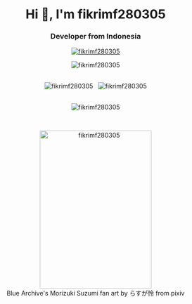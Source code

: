<h1 align="center">Hi 👋, I'm fikrimf280305</h1>
<h3 align="center">Developer from Indonesia</h3>

<p align="center">
  <a href="https://skillicons.dev/" target="_blank">
    <img src="https://skillicons.dev/icons?i=c,cpp,html,css,js,ts,py,md,nodejs,bun,express,elysia,mysql,mongodb,git,github,vim,vscode,arch,mint,linux" alt="fikrimf280305" />
  </a>
</p>

<p align="center"><img src="https://github-profile-trophy.vercel.app/?username=fikrimf280305&theme=onedark" alt="fikrimf280305" /></p>

<br />

<div align="center">
  <span><img src="https://github-readme-stats.vercel.app/api/top-langs?username=fikrimf280305&show_icons=true&locale=en&theme=onedark&layout=compact" alt="fikrimf280305" /></span>
  &nbsp;
  <span><img src="https://github-readme-stats.vercel.app/api?username=fikrimf280305&show_icons=true&locale=en&theme=onedark" alt="fikrimf280305" /></span>
</div>

<br />

<p align="center"><img src="https://github-readme-streak-stats.herokuapp.com/?user=fikrimf280305&theme=onedark" alt="fikrimf280305" /></p>

<br />

<div align="center">
  <figure>
    <img src="https://github.com/user-attachments/assets/4c80a80c-e6bd-4a11-b6fc-7cc8fb29f3d9" width="254" height="360" alt="fikrimf280305" />
    <br />
    <figcaption>Blue Archive's Morizuki Suzumi fan art by らすが怜 from pixiv</figcaption>
  </figure>
</div>
